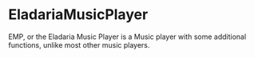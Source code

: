# EladariaMusicPlayer
EMP, or the Eladaria Music Player is a Music player with some additional functions, unlike most other music players.
